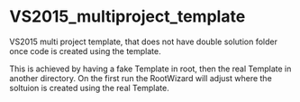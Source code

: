 # VS2015_multiproject_template
VS2015 multi project template, that does not have double solution folder once code is created using the template.

This is achieved by having a fake Template in root, then the real Template in another directory.  On the first run the RootWizard will adjust where the soltuion is created using the real Template.

